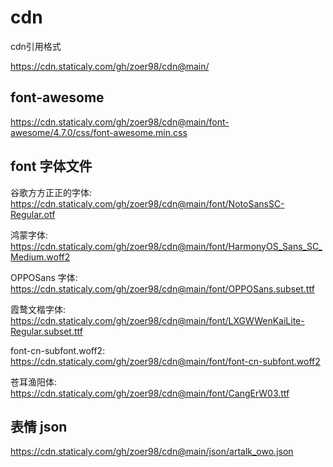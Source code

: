  # cdn

cdn引用格式  

https://cdn.staticaly.com/gh/zoer98/cdn@main/

## font-awesome

https://cdn.staticaly.com/gh/zoer98/cdn@main/font-awesome/4.7.0/css/font-awesome.min.css


## font 字体文件

谷歌方方正正的字体: https://cdn.staticaly.com/gh/zoer98/cdn@main/font/NotoSansSC-Regular.otf

鸿蒙字体: https://cdn.staticaly.com/gh/zoer98/cdn@main/font/HarmonyOS_Sans_SC_Medium.woff2

OPPOSans 字体: https://cdn.staticaly.com/gh/zoer98/cdn@main/font/OPPOSans.subset.ttf

霞鹜文楷字体: https://cdn.staticaly.com/gh/zoer98/cdn@main/font/LXGWWenKaiLite-Regular.subset.ttf

font-cn-subfont.woff2: https://cdn.staticaly.com/gh/zoer98/cdn@main/font/font-cn-subfont.woff2

苍耳渔阳体: https://cdn.staticaly.com/gh/zoer98/cdn@main/font/CangErW03.ttf


## 表情 json

https://cdn.staticaly.com/gh/zoer98/cdn@main/json/artalk_owo.json


